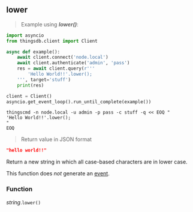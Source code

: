 ## lower

> Example using ***lower()***:

```python
import asyncio
from thingsdb.client import Client

async def example():
    await client.connect('node.local')
    await client.authenticate('admin', 'pass')
    res = await client.query(r'''
        'Hello World!!'.lower();
    ''', target='stuff')
    print(res)

client = Client()
asyncio.get_event_loop().run_until_complete(example())
```

```shell
thingscmd -n node.local -u admin -p pass -c stuff -q << EOQ "
'Hello World!!'.lower();
"
EOQ
```

> Return value in JSON format

```json
"hello world!!"
```

Return a new string in which all case-based characters are in lower case.

This function does *not* generate an [event](#events).

### Function
*string*.`lower()`
